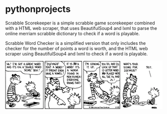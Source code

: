 # pythonprojects
Scrabble Scorekeeper is a simple scrabble game scorekeeper combined with a HTML web scraper, that uses BeautifulSoup4 and lxml to parse the online merriam scrabble dictionary to check if a word is playable.

Scrabble Word Checker is a simplified version that only includes the checker for the number of points a word is worth, and the HTML web scraper using BeautifulSoup4 and lxml to check if a word is playable.



![Alt text](CaH-Scrabble.jpeg?raw=true)